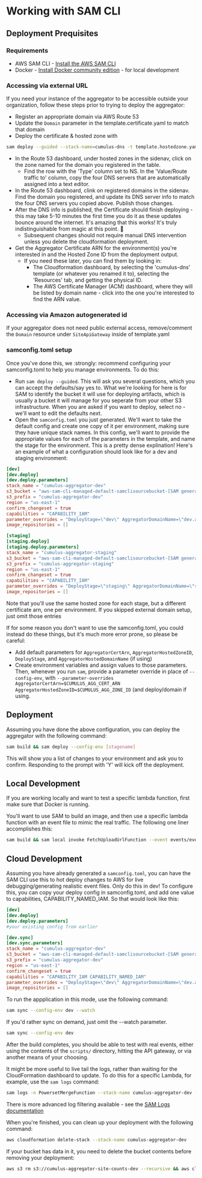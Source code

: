 # Working with SAM CLI

## Deployment Prequisites

### Requirements

- AWS SAM CLI - [Install the AWS SAM CLI](https://docs.aws.amazon.com/serverless-application-model/latest/developerguide/serverless-sam-cli-install.html)
- Docker - [Install Docker community edition](https://hub.docker.com/search/?type=edition&offering=community) - for local development

### Accessing via external URL

If you need your instance of the aggregator to be accessible outside your organization, follow these steps prior to trying to deploy the aggregator:

- Register an appropriate domain via AWS Route 53
- Update the `Domain` parameter in the template.certificate.yaml to match that domain
- Deploy the certificate & hosted zone with 
```bash
sam deploy --guided --stack-name=cumulus-dns -t template.hostedzone.yaml
```
- In the Route 53 dashboard, under hosted zones in the sidenav, click on the zone named for the domain you registered in the table.
  - Find the row with the 'Type' column set to NS. In the 'Value/Route traffic to' column, copy the four DNS servers that are automatically assigned into a text editor.
- In the Route 53 dashboard, clink on registered domains in the sidenav. Find the domain you registered, and update its DNS server info to match the four DNS servers you copied above. Publish those changes.
- After the DNS info is published, the Certificate should finish deploying - this may take 5-10 minutes the first time you do it as these updates bounce around the internet. It's amazing that this works! It's truly indistinguishable from magic at this point. 🧙
  - Subsequent changes should not require manual DNS intervention unless you delete the cloudformation deployment.
- Get the Aggregator Certificate ARN for the environment(s) you're interested in and the Hosted Zone ID from the deployment output.
  - If you need these later, you can find them by looking in:
    - The Cloudformation dashboard, by selecting the 'cumulus-dns' template (or whatever you renamed it to), selecting the 'Resources' tab, and getting the physical ID.
    - The AWS Certificate Manager (ACM) dashboard, where they will be listed by domain name - click into the one you're interested to find the ARN value.


### Accessing via Amazon autogenerated id

If your aggregator does not need public external access, remove/comment the `Domain` resource under `SiteApiGateway` inside of template.yaml

### samconfig.toml setup

Once you've done this, we :strongly: recommend configuring your samconfig.toml to help you manage environments. To do this:
- Run `sam deploy --guided`. This will ask you several questions, which you can accept the defaults/say yes to. What we're looking for here is for SAM to identify the bucket it will use for deploying artifacts, which is usually a bucket it will manage for you seperate from your other S3 infrastructure. When you are asked if you want to deploy, select no - we'll want to edit the defaults next.
- Open the `samconfig.toml` you just generated. We'll want to take the default config and create one copy of it per environment, making sure they have unique stack names. In this config, we'll want to provide the appropriate values for each of the parameters in the template, and name the stage for the environment. This is a pretty dense explination! Here's an example of what a configuration should look like for a dev and staging environment:
```toml
[dev]
[dev.deploy]
[dev.deploy.parameters]
stack_name = "cumulus-aggregator-dev"
s3_bucket = "aws-sam-cli-managed-default-samclisourcebucket-[SAM generated bucket id]"
s3_prefix = "cumulus-aggregator-dev"
region = "us-east-1"
confirm_changeset = true
capabilities = "CAPABILITY_IAM"
parameter_overrides = "DeployStage=\"dev\" AggregatorDomainName=\"dev.aggregator.yourdomain.org\" AggregatorHostedZoneID=\"1234567890ABCDEFHIJ\" AggregatorCertArn=\"arn:aws:acm:us-east-1:1234567890:certificate/12345678-90AB-CDEF-0123-4567890ABCD\""
image_repositories = []

[staging]
[staging.deploy]
[staging.deploy.parameters]
stack_name = "cumulus-aggregator-staging"
s3_bucket = "aws-sam-cli-managed-default-samclisourcebucket-[SAM generated bucket id]"
s3_prefix = "cumulus-aggregator-staging"
region = "us-east-1"
confirm_changeset = true
capabilities = "CAPABILITY_IAM"
parameter_overrides = "DeployStage=\"staging\" AggregatorDomainName=\"staging.aggregator.yourdomain.org\" AggregatorHostedZoneID=\"1234567890ABCDEFHIJ\" AggregatorCertArn=\"aarn:aws:acm:us-east-1:1234567890:certificate/12345678-90AB-CDEF-0123-FECDBA0987654\""
image_repositories = []
```
Note that you'll use the same hosted zone for each stage, but a different certificate arn, one per environment. If you skipped external domain setup, just omit those entries


If for some reason you don't want to use the samconfig.toml, you could instead do these things, but it's much more error prone, so please be careful:
- Add default parameters for `AggregatorCertArn`, `AggregatorHostedZoneID`, `DeployStage`, and `AggregatorHostedDomainName` (if using)
- Create environment variables and assign values to those parameters. Then, whenever you run `sam`, provide a parameter override in place of `--config-env`, with `--parameter-overrides AggregatorCertArn=$CUMULUS_AGG_CERT_ARN AggregatorHostedZoneID=$CUMULUS_AGG_ZONE_ID` (and deploy/domain if using.


## Deployment

Assuming you have done the above configuration, you can deploy the aggregator with the following command:

```bash
sam build && sam deploy --config-env [stagename]
```

This will show you a list of changes to your environment and ask you to confirm. Responding to the prompt with 'Y' will kick off the deployment.

## Local Development

If you are working locally and want to test a specific lambda function, first make sure that Docker is running.

You'll want to use SAM to build an image, and then use a specific lambda function with an event file to mimic the real traffic. The following one liner accomplishes this:

```bash
sam build && sam local invoke FetchUploadUrlFunction --event events/event-fetch-upload-url.json
```

## Cloud Development

Assuming you have already generated a `samconfig.toml`, you can have the SAM CLI use this to hot deploy changes to AWS for live debugging/generating realistic event files. Only do this in dev! To configure this, you can copy your deploy config in samconfig.toml, and add one value to capabilities, CAPABILITY_NAMED_IAM. So that would look like this:

```toml
[dev]
[dev.deploy]
[dev.deploy.parameters]
#your existing config from earlier

[dev.sync]
[dev.sync.parameters]
stack_name = "cumulus-aggregator-dev"
s3_bucket = "aws-sam-cli-managed-default-samclisourcebucket-[SAM generated bucket id]"
s3_prefix = "cumulus-aggregator-dev"
region = "us-east-1"
confirm_changeset = true
capabilities = "CAPABILITY_IAM CAPABILITY_NAMED_IAM"
parameter_overrides = "DeployStage=\"dev\" AggregatorDomainName=\"dev.aggregator.yourdomain.org\" AggregatorHostedZoneID=\"1234567890ABCDEFHIJ\" AggregatorCertArn=\"arn:aws:acm:us-east-1:1234567890:certificate/12345678-90AB-CDEF-0123-4567890ABCD\""
image_repositories = []

```

To run the appplication in this mode, use the following command:

```bash
sam sync --config-env dev --watch
```

If you'd rather sync on demand, just omit the --watch parameter.

```bash
sam sync --config-env dev
```

After the build completes, you should be able to test with real events, either using the contents of the `scripts/` directory, hitting the API gateway, or via another means of your choosing.

It might be more useful to live tail the logs, rather than waiting for the CloudFormation dashboard to update. To do this for a specific Lambda, for example, use the `sam logs` command:

```bash
sam logs -n PowersetMergeFunction --stack-name cumulus-aggregator-dev --tail
```

There is more advanced log filtering available - see the [SAM Logs documentation](https://docs.aws.amazon.com/serverless-application-model/latest/developerguide/sam-cli-command-reference-sam-logs.html)

When you're finished, you can clean up your deployment with the following command:

```bash
aws cloudformation delete-stack --stack-name cumulus-aggregator-dev
```

If your bucket has data in it, you need to delete the bucket contents before removing your deployment:

```bash
aws s3 rm s3://cumulus-aggregator-site-counts-dev --recursive && aws cloudformation delete-stack --stack-name cumulus-aggregator-dev
```